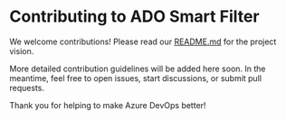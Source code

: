 # Contributing to ADO Smart Filter

We welcome contributions! Please read our [README.md](README.md) for the project vision.

More detailed contribution guidelines will be added here soon. In the meantime, feel free to open issues, start discussions, or submit pull requests.

Thank you for helping to make Azure DevOps better!
